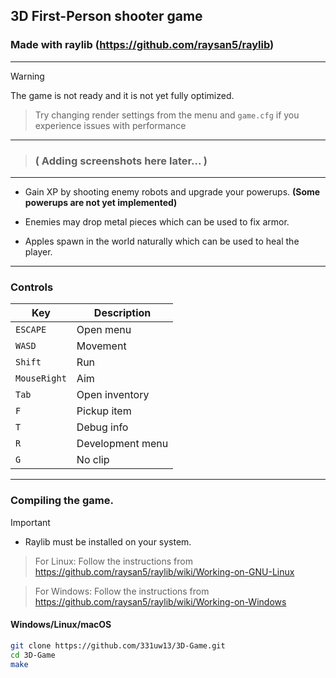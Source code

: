 ## 3D First-Person shooter game
###  Made with raylib (https://github.com/raysan5/raylib)

---------------------

> [!WARNING]
> The game is not ready and it is not yet fully optimized.

> Try changing render settings from the menu and `game.cfg` if you experience issues with performance

---------------------

> ### ( Adding screenshots here later... )

---------------------

* Gain XP by shooting enemy robots and upgrade your powerups.  **(Some powerups are not yet implemented)**

* Enemies may drop metal pieces which can be used to fix armor.

* Apples spawn in the world naturally which can be used to heal the player.

-------------
### Controls
| Key           |  Description |
| ------------- | ------------
| `ESCAPE`      |  Open menu |
| `WASD`        |  Movement  |
| `Shift`       |  Run |
| `MouseRight`  |  Aim |
| `Tab`         |  Open inventory |
| `F`           |  Pickup item |
| `T`           |  Debug info |
| `R`           |  Development menu |
| `G`           |  No clip |
-------------
### Compiling the game.
> [!IMPORTANT]
> * Raylib must be installed on your system.
> > 
> > For Linux: Follow the instructions from https://github.com/raysan5/raylib/wiki/Working-on-GNU-Linux
> 
> > For Windows: Follow the instructions from https://github.com/raysan5/raylib/wiki/Working-on-Windows
> 

#### Windows/Linux/macOS
```bash
git clone https://github.com/331uw13/3D-Game.git
cd 3D-Game
make
```
